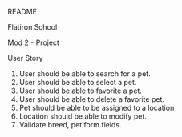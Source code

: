 README

Flatiron School

Mod 2 - Project

User Story

1. User should be able to search for a pet.
2. User should be able to select a pet.
3. User should be able to favorite a pet.
4. User should be able to delete a favorite pet.
5. Pet should be able to be assigned to a location
6. Location should be able to modify pet.
7. Validate breed, pet form fields.